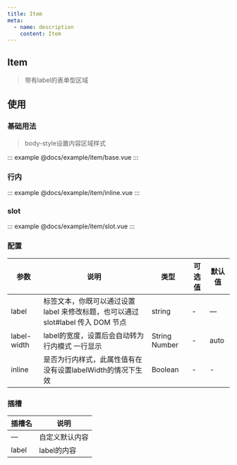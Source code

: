 ```yaml
---
title: Item
meta:
  - name: description
    content: Item
---
```


## Item

> 带有label的表单型区域

## 使用

### 基础用法

> body-style设置内容区域样式

::: example
@docs/example/item/base.vue
:::

### 行内

::: example
@docs/example/item/inline.vue
:::

### slot

::: example
@docs/example/item/slot.vue
:::

### 配置

| 参数 | 说明     | 类型              | 可选值 | 默认值 |
| ---- | -------- | ----------------- | ------ | ------ |
| label   | 标签文本，你既可以通过设置 label 来修改标题，也可以通过 slot#label 传入 DOM 节点  | string  | -      | —
| label-width   | label的宽度，设置后会自动转为 行内模式 一行显示 | String  Number     | -      | auto
| inline | 是否为行内样式，此属性值有在没有设置labelWidth的情况下生效 | Boolean | - | -

### 插槽

| 插槽名 | 说明 |
| ---- | -------- |
| —   | 自定义默认内容 |
| label   | label的内容 |
